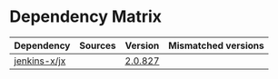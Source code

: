 # Dependency Matrix

Dependency | Sources | Version | Mismatched versions
---------- | ------- | ------- | -------------------
[jenkins-x/jx](https://github.com/jenkins-x/jx) |  | [2.0.827](https://github.com/jenkins-x/jx/releases/tag/v2.0.827) | 
